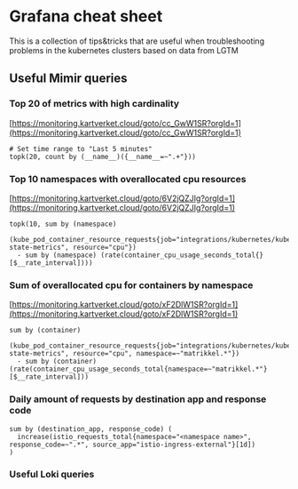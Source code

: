 # Grafana cheat sheet

This is a collection of tips&tricks that are useful when troubleshooting problems in the kubernetes clusters based on data from LGTM

## Useful Mimir queries

### Top 20 of metrics with high cardinality

[https://monitoring.kartverket.cloud/goto/cc_GwW1SR?orgId=1](https://monitoring.kartverket.cloud/goto/cc_GwW1SR?orgId=1)

```promql
# Set time range to "Last 5 minutes"
topk(20, count by (__name__)({__name__=~".+"}))
```

### Top 10 namespaces with overallocated cpu resources

[https://monitoring.kartverket.cloud/goto/6V2jQZJIg?orgId=1](https://monitoring.kartverket.cloud/goto/6V2jQZJIg?orgId=1)

```promql
topk(10, sum by (namespace)
  (kube_pod_container_resource_requests{job="integrations/kubernetes/kube-state-metrics", resource="cpu"})
  - sum by (namespace) (rate(container_cpu_usage_seconds_total{}[$__rate_interval])))
```

### Sum of overallocated cpu for containers by namespace

[https://monitoring.kartverket.cloud/goto/xF2DlW1SR?orgId=1](https://monitoring.kartverket.cloud/goto/xF2DlW1SR?orgId=1)

```promql
sum by (container)
  (kube_pod_container_resource_requests{job="integrations/kubernetes/kube-state-metrics", resource="cpu", namespace=~"matrikkel.*"})
  - sum by (container) (rate(container_cpu_usage_seconds_total{namespace=~"matrikkel.*"}[$__rate_interval]))
```

### Daily amount of requests by destination app and response code

```promql
sum by (destination_app, response_code) (
  increase(istio_requests_total{namespace="<namespace name>", response_code=~".*", source_app="istio-ingress-external"}[1d])
)
```

### Useful Loki queries
